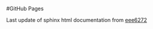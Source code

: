 #GitHub Pages

Last update of sphinx html documentation from [eee6272](https://github.com/thallor1/pyMACS/tree/eee6272dc85cc2593f653b32f2769c3ecb7c3755)
